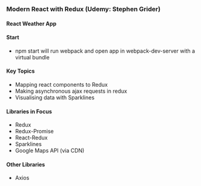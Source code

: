 ### Modern React with Redux (Udemy: Stephen Grider)
#### React Weather App 

#### Start 
- npm start will run webpack and open app in webpack-dev-server with a virtual bundle

#### Key Topics 
- Mapping react components to Redux  
- Making asynchronous ajax requests in redux 
- Visualising data with Sparklines   

#### Libraries in Focus  
- Redux 
- Redux-Promise  
- React-Redux  
- Sparklines 
- Google Maps API (via CDN)

#### Other Libraries 
- Axios  